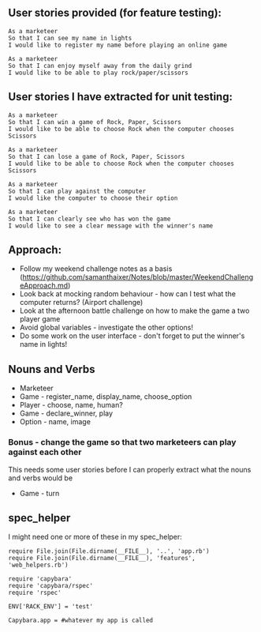 ## User stories provided (for feature testing):

```
As a marketeer
So that I can see my name in lights
I would like to register my name before playing an online game
```

```
As a marketeer
So that I can enjoy myself away from the daily grind
I would like to be able to play rock/paper/scissors
```

## User stories I have extracted for unit testing:

```
As a marketeer
So that I can win a game of Rock, Paper, Scissors
I would like to be able to choose Rock when the computer chooses Scissors
```

```
As a marketeer
So that I can lose a game of Rock, Paper, Scissors
I would like to be able to choose Rock when the computer chooses Scissors
```

```
As a marketeer
So that I can play against the computer
I would like the computer to choose their option
```

```
As a marketeer
So that I can clearly see who has won the game
I would like to see a clear message with the winner's name
```


## Approach:
- Follow my weekend challenge notes as a basis (https://github.com/samanthaixer/Notes/blob/master/WeekendChallengeApproach.md)
- Look back at mocking random behaviour - how can I test what the computer returns? (Airport challenge)
- Look at the afternoon battle challenge on how to make the game a two player game
- Avoid global variables - investigate the other options!
- Do some work on the user interface - don't forget to put the winner's name in lights!

## Nouns and Verbs

- Marketeer
- Game - register_name, display_name, choose_option
- Player - choose, name, human?
- Game - declare_winner, play
- Option - name, image

### Bonus - change the game so that two marketeers can play against each other

This needs some user stories before I can properly extract what the nouns and verbs would be
- Game - turn

## spec_helper

I might need one or more of these in my spec_helper:

```
require File.join(File.dirname(__FILE__), '..', 'app.rb')
require File.join(File.dirname(__FILE__), 'features', 'web_helpers.rb')

require 'capybara'
require 'capybara/rspec'
require 'rspec'

ENV['RACK_ENV'] = 'test'

Capybara.app = #whatever my app is called
```
